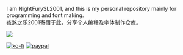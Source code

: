 I am NightFurySL2001, and this is my personal repository mainly for programming and font making.  
夜煞之乐2001寄宿于此，分享个人编程及字体制作仓库。

<img align="center" src="https://github-readme-stats-ruby-one.vercel.app/api?username=nightfurysl2001&show_icons=true&bg_color=30,11998E,38EF7D&title_color=222&text_color=000&icon_color=222" />

[![ko-fi](https://ko-fi.com/img/githubbutton_sm.svg)](https://ko-fi.com/nightfurysl2001)
[![paypal](https://www.paypalobjects.com/digitalassets/c/website/marketing/apac/C2/logos-buttons/optimize/34_Yellow_PayPal_Pill_Button.png)](https://paypal.me/nightfurysl2001)
